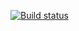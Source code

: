 [![Build status](https://ci.appveyor.com/api/projects/status/l79q03b2k6u30iet?svg=true)](https://ci.appveyor.com/project/NeuroK-hub/ajs-function-constructor)
